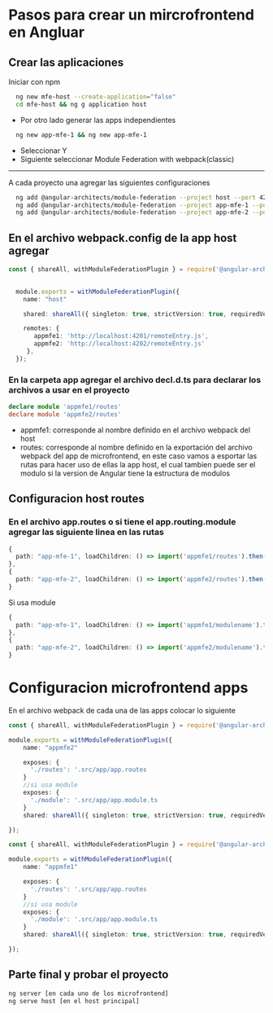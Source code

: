 
# Pasos para crear un mircrofrontend en Angluar
## Crear las aplicaciones



Iniciar con npm

```bash
  ng new mfe-host --create-application="false"
  cd mfe-host && ng g application host
```

- Por otro lado generar las apps independientes
```bash
  ng new app-mfe-1 && ng new app-mfe-1
```
- Seleccionar Y
- Siguiente seleccionar Module Federation with webpack(classic)
------

A cada proyecto una agregar las siguientes configuraciones

```bash
  ng add @angular-architects/module-federation --project host --port 4200
  ng add @angular-architects/module-federation --project app-mfe-1 --port 4201
  ng add @angular-architects/module-federation --project app-mfe-2 --port 4202
``` 
## En el archivo webpack.config de la app host agregar

```typescript
const { shareAll, withModuleFederationPlugin } = require('@angular-architects/module-federation/webpack');

   
  module.exports = withModuleFederationPlugin({
    name: "host"

    shared: shareAll({ singleton: true, strictVersion: true, requiredVersion: 'auto' })

    remotes: {
       appmfe1: 'http://localhost:4201/remoteEntry.js',
       appmfe2: 'http://localhost:4202/remoteEntry.js'
     },
  });

```
### En la carpeta app agregar el archivo decl.d.ts para declarar los archivos a usar en el proyecto

```typescript
declare module 'appmfe1/routes'
declare module 'appmfe2/routes'
```
- appmfe1:  corresponde al nombre definido en el archivo webpack del host
- routes:  corresponde al nombre definido en la exportación del archivo webpack del app de  microfrontend, en este caso vamos a esportar las rutas para hacer uso de ellas la app host, el cual tambien puede ser el modulo si la version de Angular tiene la estructura de modulos

## Configuracion host routes

### En el archivo app.routes o si tiene el app.routing.module agregar las siguiente linea en las rutas

```typescript
{
  path: "app-mfe-1", loadChildren: () => import('appmfe1/routes').then((module) => module.routes)
},
{
  path: "app-mfe-2", loadChildren: () => import('appmfe2/routes').then((module) => module.routes)
}
```
Si usa module
```typescript
{
  path: "app-mfe-1", loadChildren: () => import('appmfe1/modulename').then((module) => module.modulename)
},
{
  path: "app-mfe-2", loadChildren: () => import('appmfe2/modulename').then((module) => module.modulename)
}

```

# Configuracion microfrontend apps
En el archivo webpack de cada una de las apps colocar lo siguiente

```typescript
const { shareAll, withModuleFederationPlugin } = require('@angular-architects/module-federation/webpack');

module.exports = withModuleFederationPlugin({
    name: "appmfe2"

    exposes: {
      './routes': '.src/app/app.routes
    }
    //si usa module
    exposes: {
      './module': '.src/app/app.module.ts
    }
    shared: shareAll({ singleton: true, strictVersion: true, requiredVersion: 'auto' })

});

```

```typescript
const { shareAll, withModuleFederationPlugin } = require('@angular-architects/module-federation/webpack');

module.exports = withModuleFederationPlugin({
    name: "appmfe1"

    exposes: {
      './routes': '.src/app/app.routes
    }
    //si usa module
    exposes: {
      './module': '.src/app/app.module.ts
    }
    shared: shareAll({ singleton: true, strictVersion: true, requiredVersion: 'auto' })

});

```
## Parte final y probar el proyecto

```bash
ng server [en cada uno de los microfrontend]
ng serve host [en el host principal]
```
